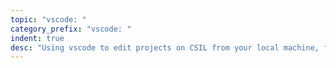 ```yaml
---
topic: "vscode: "
category_prefix: "vscode: "
indent: true
desc: "Using vscode to edit projects on CSIL from your local machine, for example"
---
```

